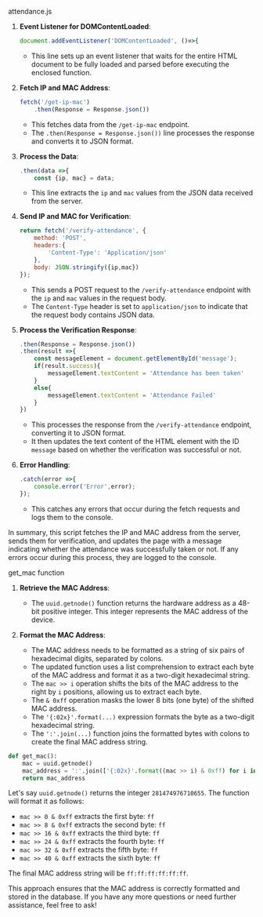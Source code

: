 attendance.js

1. **Event Listener for DOMContentLoaded**:
   ```javascript
   document.addEventListener('DOMContentLoaded', ()=>{
   ```
   - This line sets up an event listener that waits for the entire HTML document to be fully loaded and parsed before executing the enclosed function.

2. **Fetch IP and MAC Address**:
   ```javascript
   fetch('/get-ip-mac')
       .then(Response = Response.json())
   ```
   - This fetches data from the `/get-ip-mac` endpoint.
   - The `.then(Response = Response.json())` line processes the response and converts it to JSON format.

3. **Process the Data**:
   ```javascript
   .then(data =>{
       const {ip, mac} = data;
   ```
   - This line extracts the `ip` and `mac` values from the JSON data received from the server.

4. **Send IP and MAC for Verification**:
   ```javascript
   return fetch('/verify-attendance', {
       method: 'POST',
       headers:{
           'Content-Type': 'Application/json'
       },
       body: JSON.stringify({ip,mac})
   });
   ```
   - This sends a POST request to the `/verify-attendance` endpoint with the `ip` and `mac` values in the request body.
   - The `Content-Type` header is set to `application/json` to indicate that the request body contains JSON data.

5. **Process the Verification Response**:
   ```javascript
   .then(Response = Response.json())
   .then(result =>{
       const messageElement = document.getElementById('message');
       if(result.success){
           messageElement.textContent = 'Attendance has been taken'
       }
       else{
           messageElement.textContent = 'Attendance Failed'
       }
   })
   ```
   - This processes the response from the `/verify-attendance` endpoint, converting it to JSON format.
   - It then updates the text content of the HTML element with the ID `message` based on whether the verification was successful or not.

6. **Error Handling**:
   ```javascript
   .catch(error =>{
       console.error('Error',error);
   });
   ```
   - This catches any errors that occur during the fetch requests and logs them to the console.

In summary, this script fetches the IP and MAC address from the server, sends them for verification, and updates the page with a message indicating whether the attendance was successfully taken or not. If any errors occur during this process, they are logged to the console.




get_mac function


1. **Retrieve the MAC Address**:
   - The `uuid.getnode()` function returns the hardware address as a 48-bit positive integer. This integer represents the MAC address of the device.

2. **Format the MAC Address**:
   - The MAC address needs to be formatted as a string of six pairs of hexadecimal digits, separated by colons.
   - The updated function uses a list comprehension to extract each byte of the MAC address and format it as a two-digit hexadecimal string.
   - The `mac >> i` operation shifts the bits of the MAC address to the right by `i` positions, allowing us to extract each byte.
   - The `& 0xff` operation masks the lower 8 bits (one byte) of the shifted MAC address.
   - The `'{:02x}'.format(...)` expression formats the byte as a two-digit hexadecimal string.
   - The `':'.join(...)` function joins the formatted bytes with colons to create the final MAC address string.


```python
def get_mac():
    mac = uuid.getnode()
    mac_address = ':'.join(['{:02x}'.format((mac >> i) & 0xff) for i in range(0, 48, 8)])
    return mac_address
```


Let's say `uuid.getnode()` returns the integer `281474976710655`. The function will format it as follows:
- `mac >> 0 & 0xff` extracts the first byte: `ff`
- `mac >> 8 & 0xff` extracts the second byte: `ff`
- `mac >> 16 & 0xff` extracts the third byte: `ff`
- `mac >> 24 & 0xff` extracts the fourth byte: `ff`
- `mac >> 32 & 0xff` extracts the fifth byte: `ff`
- `mac >> 40 & 0xff` extracts the sixth byte: `ff`

The final MAC address string will be `ff:ff:ff:ff:ff:ff`.

This approach ensures that the MAC address is correctly formatted and stored in the database. If you have any more questions or need further assistance, feel free to ask!
